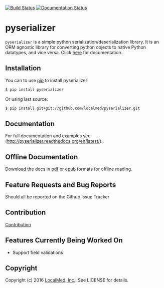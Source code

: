 [![Build Status](https://travis-ci.org/localmed/pyserializer.svg?branch=development)](https://travis-ci.org/localmed/pyserializer) [![Documentation Status](https://readthedocs.org/projects/pyserializer/badge/?version=latest)](http://pyserializer.readthedocs.org/en/latest/?badge=latest)


pyserializer
============

`pyserializer` is a simple python serialization/deserialization library. It is an ORM agnostic library for converting python objects to native Python datatypes, and vice versa. Click [here](http://pyserializer.readthedocs.org/en/latest/) for documentation.

Installation
------------

You can to use [pip](https://pypi.python.org/pypi/pip) to install pyserializer:
``` bash
$ pip install pyserializer
```
Or using last source:
``` bash
$ pip install git+git://github.com/localmed/pyserializer.git
```

Documentation
-------------
For full documentation and examples see (http://pyserializer.readthedocs.org/en/latest/).

Offline Documentation
---------------------

Download the docs in [pdf](https://media.readthedocs.org/pdf/pyserializer/latest/pyserializer.pdf)
or [epub](https://readthedocs.org/projects/pyserializer/downloads/epub/latest/)
formats for offline reading.

Feature Requests and Bug Reports
--------------------------------

Should all be reported on the Github Issue Tracker


Contribution
------------

[Contribution](CONTRIBUTING.md)


Features Currently Being Worked On
----------------------------------

- Support field validations

Copyright
---------

Copyright (c) 2016 [LocalMed, Inc.](http://www.localmed.com/). See LICENSE for details.

